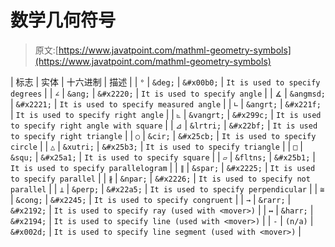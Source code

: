 # 数学几何符号

> 原文:[https://www.javatpoint.com/mathml-geometry-symbols](https://www.javatpoint.com/mathml-geometry-symbols)

| 标志 | 实体 | 十六进制 | 描述 |
| `°` | `&deg;` | `&#x00b0;` | `It is used to specify degrees` |
| `∠` | `&ang;` | `&#x2220;` | `It is used to specify angle` |
| `∡` | `&angmsd;` | `&#x2221;` | `It is used to specify measured angle` |
| `∟` | `&angrt;` | `&#x221f;` | `It is used to specify right angle` |
| `⦜` | `&vangrt;` | `&#x299c;` | `It is used to specify right angle with square` |
| `⊿` | `&lrtri;` | `&#x22bf;` | `It is used to specify right triangle` |
| `○` | `&cir;` | `&#x25cb;` | `It is used to specify circle` |
| `△` | `&xutri;` | `&#x25b3;` | `It is used to specify triangle` |
| `□` | `&squ;` | `&#x25a1;` | `It is used to specify square` |
| `▱` | `&fltns;` | `&#x25b1;` | `It is used to specify parallelogram` |
| `∥` | `&spar;` | `&#x2225;` | `It is used to specify parallel` |
| `∦` | `&npar;` | `&#x2226;` | `It is used to specify not parallel` |
| `⊥` | `&perp;` | `&#x22a5;` | `It is used to specify perpendicular` |
| `≅` | `&cong;` | `&#x2245;` | `It is used to specify congruent` |
| `→` | `&rarr;` | `&#x2192;` | `It is used to specify ray (used with <mover>)` |
| `↔` | `&harr;` | `&#x2194;` | `It is used to specify line (used with <mover>)` |
| `-` | `(n/a)` | `&#x002d;` | `It is used to specify line segment (used with <mover>)` |